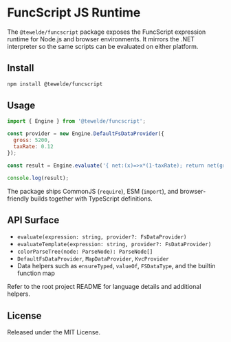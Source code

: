 # FuncScript JS Runtime

The `@tewelde/funcscript` package exposes the FuncScript expression runtime for Node.js and browser environments. It mirrors the .NET interpreter so the same scripts can be evaluated on either platform.

## Install
```bash
npm install @tewelde/funcscript
```

## Usage
```javascript
import { Engine } from '@tewelde/funcscript';

const provider = new Engine.DefaultFsDataProvider({
  gross: 5200,
  taxRate: 0.12
});

const result = Engine.evaluate('{ net:(x)=>x*(1-taxRate); return net(gross); }', provider);

console.log(result);
```

The package ships CommonJS (`require`), ESM (`import`), and browser-friendly builds together with TypeScript definitions.

## API Surface
- `evaluate(expression: string, provider?: FsDataProvider)`
- `evaluateTemplate(expression: string, provider?: FsDataProvider)`
- `colorParseTree(node: ParseNode): ParseNode[]`
- `DefaultFsDataProvider`, `MapDataProvider`, `KvcProvider`
- Data helpers such as `ensureTyped`, `valueOf`, `FSDataType`, and the builtin function map

Refer to the root project README for language details and additional helpers.

## License
Released under the MIT License.
